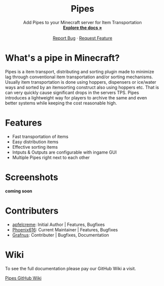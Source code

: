 <!-- Improved compatibility of back to top link: See: https://github.com/othneildrew/Best-README-Template/pull/73 -->
<a name="readme-top"></a>


<!-- PROJECT LOGO -->
<br />
<div align="center">
  <h1 align="center">Pipes</h1>

  <p align="center">
    Add Pipes to your Minecraft server for Item Transportation
    <br />
    <a href="https://github.com/Grafnus/Pipes/wiki"><strong>Explore the docs »</strong></a>
    <br />
    <br />
    <a href="https://github.com/Grafnus/Pipes/issues">Report Bug</a>
    ·
    <a href="https://github.com/Grafnus/Pipes/issues">Request Feature</a>
  </p>
</div>



# What's a pipe in Minecraft?
Pipes is a item transport, distributing and sorting plugin made to minimize lag through conventional item transportation and/or sorting mechanisms. 
Usually item transportation is done using hoppers, dispensers or ice/water ways and sorted by an itemsorting construct also using hoppers etc. 
That is can very quickly cause significant drops in the servers TPS. Pipes introduces a lightweight way for players to archive the same and even better systems while keeping the cost reasonable high. 

# Features

  - Fast transportation of items
  - Easy distribution items
  - Effective sorting items
  - Intputs & Outputs are configurable with ingame GUI
  - Multiple Pipes right next to each other

# Screenshots

**coming soon**

# Contributers

* [apfelcreme](https://github.com/apfelcreme): Initial Author | Features, Bugfixes
* [Phoenix616](https://github.com/Phoenix616): Current Maintainer | Features, Bugfixes
* [Grafnus](https://github.com/Grafnus): Contributer | Bugfixes, Documentation

# Wiki

To see the full documentation please pay our GitHub Wiki a visit.

[Pipes GitHub Wiki](https://github.com/Grafnus/Pipes/wiki)
